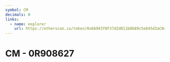 ```yaml
---
symbol: CM
decimals: 0
links:
  - name: explorer
    url: https://etherscan.io/token/0x6A943f0F37d2d811b0b89c5e845d3aC04bbcC32F
---
```


# CM - 0R908627
